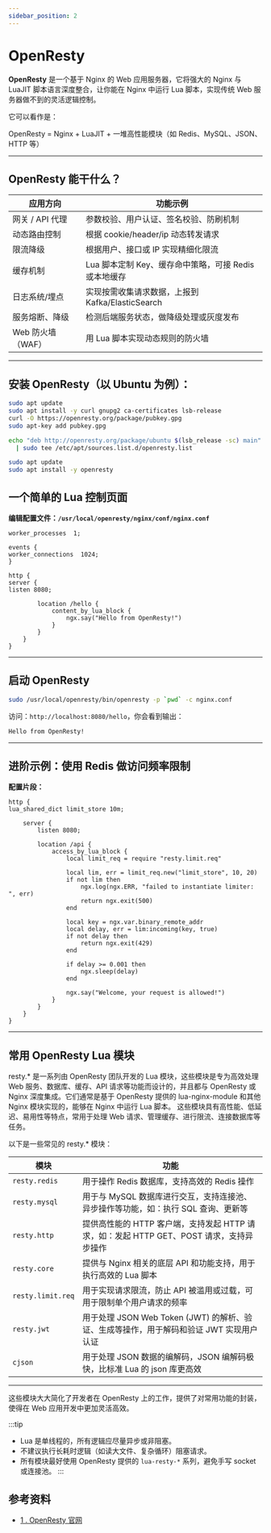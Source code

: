 ```yaml
---
sidebar_position: 2
---
```

# OpenResty

**OpenResty** 是一个基于 Nginx 的 Web 应用服务器，它将强大的 Nginx 与 LuaJIT 脚本语言深度整合，让你能在 Nginx 中运行 Lua 脚本，实现传统 Web 服务器做不到的灵活逻辑控制。

它可以看作是：

OpenResty = Nginx + LuaJIT + 一堆高性能模块（如 Redis、MySQL、JSON、HTTP 等）

---

##  OpenResty 能干什么？

| 应用方向           | 功能示例                                                         |
|--------------------|------------------------------------------------------------------|
| 网关 / API 代理     | 参数校验、用户认证、签名校验、防刷机制                           |
| 动态路由控制       | 根据 cookie/header/ip 动态转发请求                                |
| 限流降级           | 根据用户、接口或 IP 实现精细化限流                                |
| 缓存机制           | Lua 脚本定制 Key、缓存命中策略，可接 Redis 或本地缓存             |
| 日志系统/埋点      | 实现按需收集请求数据，上报到 Kafka/ElasticSearch                 |
| 服务熔断、降级     | 检测后端服务状态，做降级处理或灰度发布                           |
| Web 防火墙（WAF） | 用 Lua 脚本实现动态规则的防火墙                                  |

---


## 安装 OpenResty（以 Ubuntu 为例）：

```bash
sudo apt update
sudo apt install -y curl gnupg2 ca-certificates lsb-release
curl -O https://openresty.org/package/pubkey.gpg
sudo apt-key add pubkey.gpg

echo "deb http://openresty.org/package/ubuntu $(lsb_release -sc) main" \
  | sudo tee /etc/apt/sources.list.d/openresty.list

sudo apt update
sudo apt install -y openresty
```
## 一个简单的 Lua 控制页面

**编辑配置文件：`/usr/local/openresty/nginx/conf/nginx.conf`**

```nginx
worker_processes  1;

events {
worker_connections  1024;
}

http {
server {
listen 8080;

        location /hello {
            content_by_lua_block {
                ngx.say("Hello from OpenResty!")
            }
        }
    }
}
```

---

## 启动 OpenResty

```bash
sudo /usr/local/openresty/bin/openresty -p `pwd` -c nginx.conf
```

访问：`http://localhost:8080/hello`，你会看到输出：

```bash
Hello from OpenResty!
```

---

## 进阶示例：使用 Redis 做访问频率限制

**配置片段：**

```nginx
http {
lua_shared_dict limit_store 10m;

    server {
        listen 8080;

        location /api {
            access_by_lua_block {
                local limit_req = require "resty.limit.req"

                local lim, err = limit_req.new("limit_store", 10, 20)
                if not lim then
                    ngx.log(ngx.ERR, "failed to instantiate limiter: ", err)
                    return ngx.exit(500)
                end

                local key = ngx.var.binary_remote_addr
                local delay, err = lim:incoming(key, true)
                if not delay then
                    return ngx.exit(429)
                end

                if delay >= 0.001 then
                    ngx.sleep(delay)
                end

                ngx.say("Welcome, your request is allowed!")
            }
        }
    }
}
```

---

## 常用 OpenResty Lua 模块
resty.* 是一系列由 OpenResty 团队开发的 Lua 模块，这些模块是专为高效处理 Web 服务、数据库、缓存、API 请求等功能而设计的，并且都与 OpenResty 或 Nginx 深度集成。它们通常是基于 OpenResty 提供的 lua-nginx-module 和其他 Nginx 模块实现的，能够在 Nginx 中运行 Lua 脚本。
这些模块具有高性能、低延迟、易用性等特点，常用于处理 Web 请求、管理缓存、进行限流、连接数据库等任务。

以下是一些常见的 resty.* 模块：

| 模块            | 功能                                                        |
|------------------|-----------------------------------------------------------|
| `resty.redis`     | 用于操作 Redis 数据库，支持高效的 Redis 操作                             |
| `resty.mysql`     | 用于与 MySQL 数据库进行交互，支持连接池、异步操作等功能，如：执行 SQL 查询、更新等           |
| `resty.http`      | 提供高性能的 HTTP 客户端，支持发起 HTTP 请求，如：发起 HTTP GET、POST 请求，支持异步操作 |
| `resty.core`      | 提供与 Nginx 相关的底层 API 和功能支持，用于执行高效的 Lua 脚本                  |
| `resty.limit.req` | 用于实现请求限流，防止 API 被滥用或过载，可用于限制单个用户请求的频率                     |
| `resty.jwt`       | 用于处理 JSON Web Token (JWT) 的解析、验证、生成等操作，用于解码和验证 JWT 实现用户认证 |
| `cjson`           | 用于处理 JSON 数据的编解码，JSON 编解码极快，比标准 Lua 的 json 库更高效           |

---
这些模块大大简化了开发者在 OpenResty 上的工作，提供了对常用功能的封装，使得在 Web 应用开发中更加灵活高效。

:::tip

- Lua 是单线程的，所有逻辑应尽量异步或非阻塞。
- 不建议执行长耗时逻辑（如读大文件、复杂循环）阻塞请求。
- 所有模块最好使用 OpenResty 提供的 `lua-resty-*` 系列，避免手写 socket 或连接池。
:::

## 参考资料
- [1 . OpenResty 官网](https://openresty.org/)
